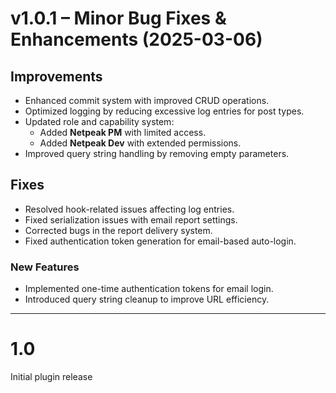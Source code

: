 # v1.0.1 – Minor Bug Fixes & Enhancements (2025-03-06)

## Improvements
- Enhanced commit system with improved CRUD operations.
- Optimized logging by reducing excessive log entries for post types.
- Updated role and capability system:
  - Added **Netpeak PM** with limited access.
  - Added **Netpeak Dev** with extended permissions.
- Improved query string handling by removing empty parameters.

## Fixes
- Resolved hook-related issues affecting log entries.
- Fixed serialization issues with email report settings.
- Corrected bugs in the report delivery system.
- Fixed authentication token generation for email-based auto-login.

### New Features
- Implemented one-time authentication tokens for email login.
- Introduced query string cleanup to improve URL efficiency.

---

# 1.0
Initial plugin release
